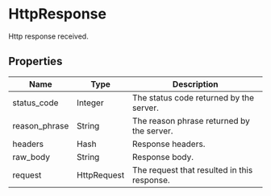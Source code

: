 
# HttpResponse

Http response received.

## Properties

| Name | Type | Description |
|  --- | --- | --- |
| status_code | Integer | The status code returned by the server. |
| reason_phrase | String | The reason phrase returned by the server. |
| headers | Hash | Response headers. |
| raw_body | String | Response body. |
| request | HttpRequest | The request that resulted in this response. |

